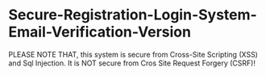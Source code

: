 # Secure-Registration-Login-System-Email-Verification-Version
PLEASE NOTE THAT, this system is secure from Cross-Site Scripting (XSS) and Sql Injection.
It is NOT secure from Cros Site Request Forgery (CSRF)!
